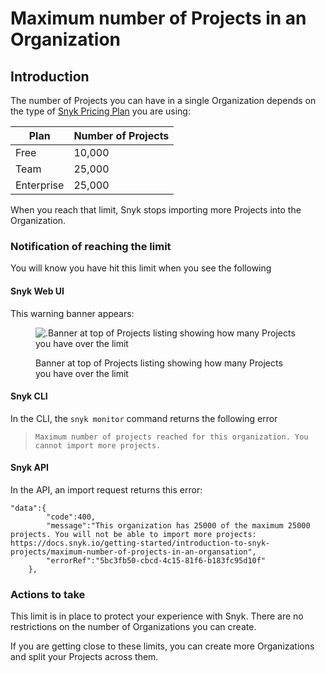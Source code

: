 # Maximum number of Projects in an Organization

## Introduction

The number of Projects you can have in a single Organization depends on the type of [Snyk Pricing Plan](../../snyk-processes/plans.md) you are using:

| Plan       | Number of Projects |
| ---------- | ------------------ |
| Free       | 10,000             |
| Team       | 25,000             |
| Enterprise | 25,000             |

When you reach that limit, Snyk stops importing more Projects into the Organization.

### **Notification of reaching the limit**

You will know you have hit this limit when you see the following

#### Snyk Web UI

This warning banner appears:

<figure><img src="../../.gitbook/assets/Maximum number of projects.png" alt=".Banner at top of Projects listing showing how many Projects you have over the limit"><figcaption><p>Banner at top of Projects listing showing how many Projects you have over the limit</p></figcaption></figure>

#### Snyk CLI

In the CLI, the `snyk monitor` command returns the following error

> `Maximum number of projects reached for this organization. You cannot import more projects.`

#### Snyk API

In the API, an import request returns this error:

```
"data":{
        "code":400,
        "message":"This organization has 25000 of the maximum 25000 projects. You will not be able to import more projects: https://docs.snyk.io/getting-started/introduction-to-snyk-projects/maximum-number-of-projects-in-an-organsation",
        "errorRef":"5bc3fb50-cbcd-4c15-81f6-b183fc95d10f"
    },
```

### Actions to take

This limit is in place to protect your experience with Snyk. There are no restrictions on the number of Organizations you can create.&#x20;

If you are getting close to these limits, you can create more Organizations and split your Projects across them.

